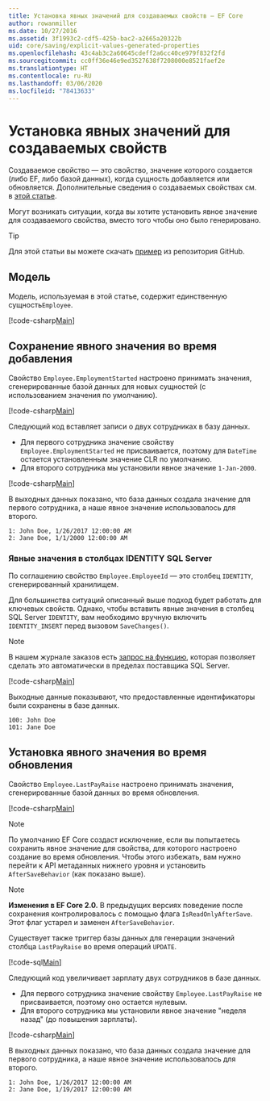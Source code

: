 ```yaml
---
title: Установка явных значений для создаваемых свойств — EF Core
author: rowanmiller
ms.date: 10/27/2016
ms.assetid: 3f1993c2-cdf5-425b-bac2-a2665a20322b
uid: core/saving/explicit-values-generated-properties
ms.openlocfilehash: 43c4ab3c2a60645cdeff2a6cc40ce979f832f2fd
ms.sourcegitcommit: cc0ff36e46e9ed3527638f7208000e8521faef2e
ms.translationtype: HT
ms.contentlocale: ru-RU
ms.lasthandoff: 03/06/2020
ms.locfileid: "78413633"
---
```

# <a name="setting-explicit-values-for-generated-properties"></a>Установка явных значений для создаваемых свойств

Создаваемое свойство — это свойство, значение которого создается (либо EF, либо базой данных), когда сущность добавляется или обновляется. Дополнительные сведения о создаваемых свойствах см. в [этой статье](../modeling/generated-properties.md).

Могут возникать ситуации, когда вы хотите установить явное значение для создаваемого свойства, вместо того чтобы оно было генерировано.

> [!TIP]  
> Для этой статьи вы можете скачать [пример](https://github.com/dotnet/EntityFramework.Docs/tree/master/samples/core/Saving/ExplicitValuesGenerateProperties/) из репозитория GitHub.

## <a name="the-model"></a>Модель

Модель, используемая в этой статье, содержит единственную сущность`Employee`.

[!code-csharp[Main](../../../samples/core/Saving/ExplicitValuesGenerateProperties/Employee.cs#Sample)]

## <a name="saving-an-explicit-value-during-add"></a>Сохранение явного значения во время добавления

Свойство `Employee.EmploymentStarted` настроено принимать значения, сгенерированные базой данных для новых сущностей (с использованием значения по умолчанию).

[!code-csharp[Main](../../../samples/core/Saving/ExplicitValuesGenerateProperties/EmployeeContext.cs#EmploymentStarted)]

Следующий код вставляет записи о двух сотрудниках в базу данных.

* Для первого сотрудника значение свойству `Employee.EmploymentStarted` не присваивается, поэтому для `DateTime` остается установленным значение CLR по умолчанию.
* Для второго сотрудника мы установили явное значение `1-Jan-2000`.

[!code-csharp[Main](../../../samples/core/Saving/ExplicitValuesGenerateProperties/Sample.cs#EmploymentStarted)]

В выходных данных показано, что база данных создала значение для первого сотрудника, а наше явное значение использовалось для второго.

``` Console
1: John Doe, 1/26/2017 12:00:00 AM
2: Jane Doe, 1/1/2000 12:00:00 AM
```

### <a name="explicit-values-into-sql-server-identity-columns"></a>Явные значения в столбцах IDENTITY SQL Server

По соглашению свойство `Employee.EmployeeId` — это столбец `IDENTITY`, сгенерированный хранилищем.

Для большинства ситуаций описанный выше подход будет работать для ключевых свойств. Однако, чтобы вставить явные значения в столбец SQL Server `IDENTITY`, вам необходимо вручную включить `IDENTITY_INSERT` перед вызовом `SaveChanges()`.

> [!NOTE]  
> В нашем журнале заказов есть [запрос на функцию](https://github.com/aspnet/EntityFramework/issues/703), которая позволяет сделать это автоматически в пределах поставщика SQL Server.

[!code-csharp[Main](../../../samples/core/Saving/ExplicitValuesGenerateProperties/Sample.cs#EmployeeId)]

Выходные данные показывают, что предоставленные идентификаторы были сохранены в базе данных.

``` Console
100: John Doe
101: Jane Doe
```

## <a name="setting-an-explicit-value-during-update"></a>Установка явного значения во время обновления

Свойство `Employee.LastPayRaise` настроено принимать значения, сгенерированные базой данных во время обновления.

[!code-csharp[Main](../../../samples/core/Saving/ExplicitValuesGenerateProperties/EmployeeContext.cs#LastPayRaise)]

> [!NOTE]  
> По умолчанию EF Core создаст исключение, если вы попытаетесь сохранить явное значение для свойства, для которого настроено создание во время обновления. Чтобы этого избежать, вам нужно перейти к API метаданных нижнего уровня и установить `AfterSaveBehavior` (как показано выше).

> [!NOTE]  
> **Изменения в EF Core 2.0.** В предыдущих версиях поведение после сохранения контролировалось с помощью флага `IsReadOnlyAfterSave`. Этот флаг устарел и заменен `AfterSaveBehavior`.

Существует также триггер базы данных для генерации значений столбца `LastPayRaise` во время операций `UPDATE`.

[!code-sql[Main](../../../samples/core/Saving/ExplicitValuesGenerateProperties/employee_UPDATE.sql)]

Следующий код увеличивает зарплату двух сотрудников в базе данных.

* Для первого сотрудника значение свойству `Employee.LastPayRaise` не присваивается, поэтому оно остается нулевым.
* Для второго сотрудника мы установили явное значение "неделя назад" (до повышения зарплаты).

[!code-csharp[Main](../../../samples/core/Saving/ExplicitValuesGenerateProperties/Sample.cs#LastPayRaise)]

В выходных данных показано, что база данных создала значение для первого сотрудника, а наше явное значение использовалось для второго.

``` Console
1: John Doe, 1/26/2017 12:00:00 AM
2: Jane Doe, 1/19/2017 12:00:00 AM
```
